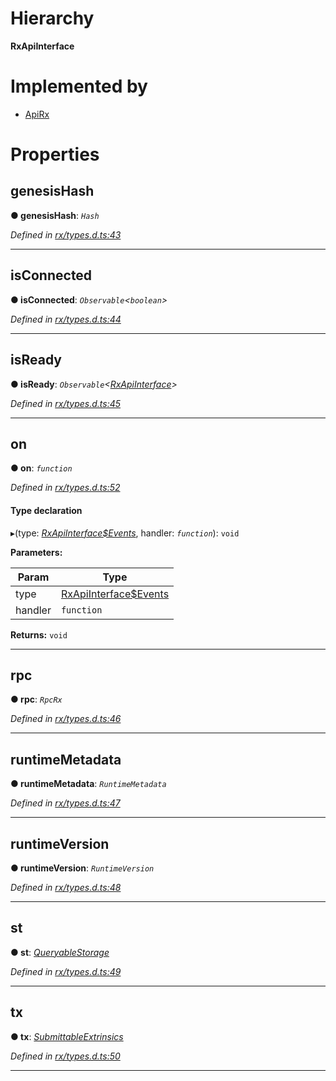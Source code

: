

# Hierarchy

**RxApiInterface**

# Implemented by

* [ApiRx](../classes/_rx_index_.apirx.md)

# Properties

<a id="genesishash"></a>

##  genesisHash

**● genesisHash**: *`Hash`*

*Defined in [rx/types.d.ts:43](https://github.com/polkadot-js/api/blob/3c8c4b0/packages/api/src/rx/types.d.ts#L43)*

___
<a id="isconnected"></a>

##  isConnected

**● isConnected**: *`Observable`<`boolean`>*

*Defined in [rx/types.d.ts:44](https://github.com/polkadot-js/api/blob/3c8c4b0/packages/api/src/rx/types.d.ts#L44)*

___
<a id="isready"></a>

##  isReady

**● isReady**: *`Observable`<[RxApiInterface](_rx_types_d_.rxapiinterface.md)>*

*Defined in [rx/types.d.ts:45](https://github.com/polkadot-js/api/blob/3c8c4b0/packages/api/src/rx/types.d.ts#L45)*

___
<a id="on"></a>

##  on

**● on**: *`function`*

*Defined in [rx/types.d.ts:52](https://github.com/polkadot-js/api/blob/3c8c4b0/packages/api/src/rx/types.d.ts#L52)*

#### Type declaration
▸(type: *[RxApiInterface$Events](../modules/_rx_types_d_.md#rxapiinterface_events)*, handler: *`function`*): `void`

**Parameters:**

| Param | Type |
| ------ | ------ |
| type | [RxApiInterface$Events](../modules/_rx_types_d_.md#rxapiinterface_events) |
| handler | `function` |

**Returns:** `void`

___
<a id="rpc"></a>

##  rpc

**● rpc**: *`RpcRx`*

*Defined in [rx/types.d.ts:46](https://github.com/polkadot-js/api/blob/3c8c4b0/packages/api/src/rx/types.d.ts#L46)*

___
<a id="runtimemetadata"></a>

##  runtimeMetadata

**● runtimeMetadata**: *`RuntimeMetadata`*

*Defined in [rx/types.d.ts:47](https://github.com/polkadot-js/api/blob/3c8c4b0/packages/api/src/rx/types.d.ts#L47)*

___
<a id="runtimeversion"></a>

##  runtimeVersion

**● runtimeVersion**: *`RuntimeVersion`*

*Defined in [rx/types.d.ts:48](https://github.com/polkadot-js/api/blob/3c8c4b0/packages/api/src/rx/types.d.ts#L48)*

___
<a id="st"></a>

##  st

**● st**: *[QueryableStorage](_rx_types_d_.queryablestorage.md)*

*Defined in [rx/types.d.ts:49](https://github.com/polkadot-js/api/blob/3c8c4b0/packages/api/src/rx/types.d.ts#L49)*

___
<a id="tx"></a>

##  tx

**● tx**: *[SubmittableExtrinsics](_rx_types_d_.submittableextrinsics.md)*

*Defined in [rx/types.d.ts:50](https://github.com/polkadot-js/api/blob/3c8c4b0/packages/api/src/rx/types.d.ts#L50)*

___

